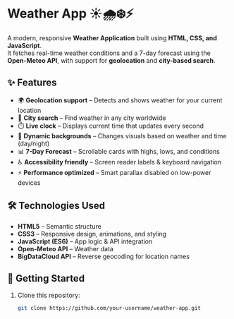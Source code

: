 # Weather App ☀️🌧️❄️⚡

A modern, responsive **Weather Application** built using **HTML, CSS, and JavaScript**.  
It fetches real-time weather conditions and a 7-day forecast using the **Open-Meteo API**, with support for **geolocation** and **city-based search**.  

## ✨ Features
- 🌍 **Geolocation support** – Detects and shows weather for your current location  
- 🔎 **City search** – Find weather in any city worldwide  
- ⏱️ **Live clock** – Displays current time that updates every second  
- 🎨 **Dynamic backgrounds** – Changes visuals based on weather and time (day/night)  
- 📊 **7-Day Forecast** – Scrollable cards with highs, lows, and conditions  
- ♿ **Accessibility friendly** – Screen reader labels & keyboard navigation  
- ⚡ **Performance optimized** – Smart parallax disabled on low-power devices  

## 🛠️ Technologies Used
- **HTML5** – Semantic structure  
- **CSS3** – Responsive design, animations, and styling  
- **JavaScript (ES6)** – App logic & API integration  
- **Open-Meteo API** – Weather data  
- **BigDataCloud API** – Reverse geocoding for location names  

## 🚀 Getting Started
1. Clone this repository:
   ```bash
   git clone https://github.com/your-username/weather-app.git
